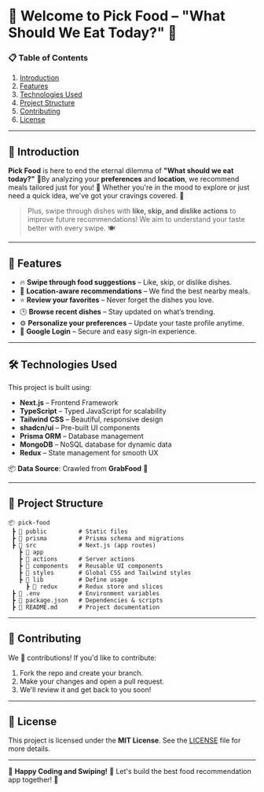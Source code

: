 # 🍲 Welcome to **Pick Food** – "What Should We Eat Today?" 🎉

### 📋 Table of Contents

1. [Introduction](#introduction)
2. [Features](#features)
3. [Technologies Used](#technologies-used)
4. [Project Structure](#project-structure)
5. [Contributing](#contributing)
6. [License](#license)

---

## 🌟 Introduction

**Pick Food** is here to end the eternal dilemma of **"What should we eat today?"** 🥳By analyzing your **preferences** and **location**, we recommend meals tailored just for you! 🍛 Whether you're in the mood to explore or just need a quick idea, we've got your cravings covered. 🍣

> Plus, swipe through dishes with **like, skip, and dislike actions** to improve future recommendations! We aim to understand your taste better with every swipe. 🍽️

---

## 🚀 Features

- 🔥 **Swipe through food suggestions** – Like, skip, or dislike dishes.
- 📍 **Location-aware recommendations** – We find the best nearby meals.
- ⭐ **Review your favorites** – Never forget the dishes you love.
- 🕒 **Browse recent dishes** – Stay updated on what’s trending.
- ⚙️ **Personalize your preferences** – Update your taste profile anytime.
- 🔐 **Google Login** – Secure and easy sign-in experience.

---

## 🛠 Technologies Used

This project is built using:

- **Next.js** – Frontend Framework
- **TypeScript** – Typed JavaScript for scalability
- **Tailwind CSS** – Beautiful, responsive design
- **shadcn/ui** – Pre-built UI components
- **Prisma ORM** – Database management
- **MongoDB** – NoSQL database for dynamic data
- **Redux** – State management for smooth UX

📦 **Data Source**: Crawled from **GrabFood** 🍕

---

## 📂 Project Structure

```plaintext
📦 pick-food
 ┣ 📂 public         # Static files
 ┣ 📂 prisma         # Prisma schema and migrations
 ┣ 📂 src            # Next.js (app routes)
   ┣ 📂 app
   ┣ 📂 actions      # Server actions
   ┣ 📂 components   # Reusable UI components
   ┣ 📂 styles       # Global CSS and Tailwind styles
   ┣ 📂 lib          # Define usage
     ┣ 📂 redux      # Redux store and slices
 ┣ 📜 .env           # Environment variables
 ┣ 📜 package.json   # Dependencies & scripts
 ┣ 📜 README.md      # Project documentation
```

---

## 🤝 Contributing

We 💖 contributions! If you'd like to contribute:

1. Fork the repo and create your branch.
2. Make your changes and open a pull request.
3. We'll review it and get back to you soon!

---

## 📄 License

This project is licensed under the **MIT License**. See the [LICENSE](LICENSE) file for more details.

---

🌈 **Happy Coding and Swiping!** 🍜 Let's build the best food recommendation app together! 🚀
